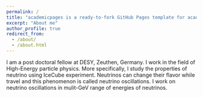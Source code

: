 ```yaml
---
permalink: /
title: "academicpages is a ready-to-fork GitHub Pages template for academic personal websites"
excerpt: "About me"
author_profile: true
redirect_from:
  - /about/
  - /about.html
---
```


I am a post doctoral fellow at DESY, Zeuthen, Germany. I work in the field of High-Energy particle physics. More specifically, I study the properties of neutrino using IceCube experiment. Neutrinos can change their flavor while travel and this phenomenon is called neutrino oscillations. I work on neutrino oscillations in mulit-GeV range of energies of neutrinos. 
